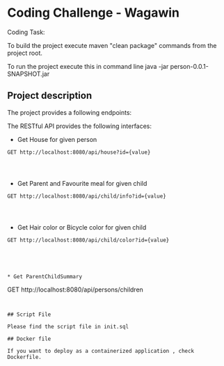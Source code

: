 # Coding Challenge - Wagawin

Coding Task:

To build the project execute maven "clean package" commands from the project root.

To run the project execute this in command line java -jar person-0.0.1-SNAPSHOT.jar 



## Project description

The project provides a  following endpoints:

The RESTful API provides the following interfaces:


* Get House for given person

```
GET http://localhost:8080/api/house?id={value}




```

* Get Parent and Favourite meal for given child

```
GET http://localhost:8080/api/child/info?id={value}




```

* Get Hair color or Bicycle color for given child

```
GET http://localhost:8080/api/child/color?id={value}




```

```

* Get ParentChildSummary

```
GET http://localhost:8080/api/persons/children




```


## Script File

Please find the script file in init.sql

## Docker file

If you want to deploy as a containerized application , check Dockerfile. 



